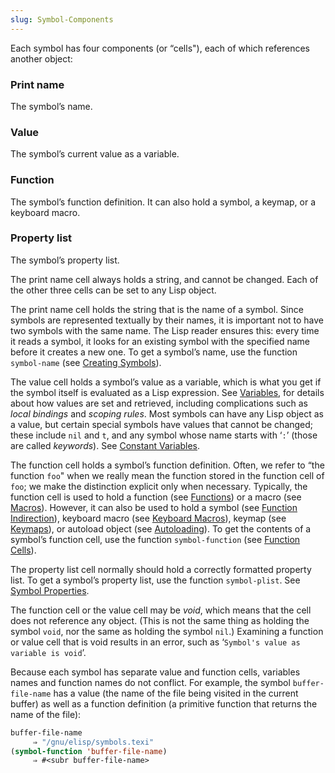 ```yaml
---
slug: Symbol-Components
---
```


Each symbol has four components (or “cells"), each of which references another object:

### Print name

The symbol’s name.

### Value

The symbol’s current value as a variable.

### Function

The symbol’s function definition. It can also hold a symbol, a keymap, or a keyboard macro.

### Property list

The symbol’s property list.

The print name cell always holds a string, and cannot be changed. Each of the other three cells can be set to any Lisp object.

The print name cell holds the string that is the name of a symbol. Since symbols are represented textually by their names, it is important not to have two symbols with the same name. The Lisp reader ensures this: every time it reads a symbol, it looks for an existing symbol with the specified name before it creates a new one. To get a symbol’s name, use the function `symbol-name` (see [Creating Symbols](Creating-Symbols)).

The value cell holds a symbol’s value as a variable, which is what you get if the symbol itself is evaluated as a Lisp expression. See [Variables](Variables), for details about how values are set and retrieved, including complications such as *local bindings* and *scoping rules*. Most symbols can have any Lisp object as a value, but certain special symbols have values that cannot be changed; these include `nil` and `t`, and any symbol whose name starts with ‘`:`’ (those are called *keywords*). See [Constant Variables](Constant-Variables).

The function cell holds a symbol’s function definition. Often, we refer to “the function `foo`" when we really mean the function stored in the function cell of `foo`; we make the distinction explicit only when necessary. Typically, the function cell is used to hold a function (see [Functions](Functions)) or a macro (see [Macros](Macros)). However, it can also be used to hold a symbol (see [Function Indirection](Function-Indirection)), keyboard macro (see [Keyboard Macros](Keyboard-Macros)), keymap (see [Keymaps](Keymaps)), or autoload object (see [Autoloading](Autoloading)). To get the contents of a symbol’s function cell, use the function `symbol-function` (see [Function Cells](Function-Cells)).

The property list cell normally should hold a correctly formatted property list. To get a symbol’s property list, use the function `symbol-plist`. See [Symbol Properties](Symbol-Properties).

The function cell or the value cell may be *void*, which means that the cell does not reference any object. (This is not the same thing as holding the symbol `void`, nor the same as holding the symbol `nil`.) Examining a function or value cell that is void results in an error, such as ‘`Symbol's value as variable is void`’.

Because each symbol has separate value and function cells, variables names and function names do not conflict. For example, the symbol `buffer-file-name` has a value (the name of the file being visited in the current buffer) as well as a function definition (a primitive function that returns the name of the file):

```lisp
buffer-file-name
     ⇒ "/gnu/elisp/symbols.texi"
(symbol-function 'buffer-file-name)
     ⇒ #<subr buffer-file-name>
```
